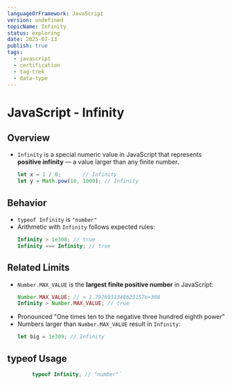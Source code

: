 ```yaml
---
languageOrFramework: JavaScript
version: undefined
topicName: Infinity
status: exploring
date: 2025-07-13
publish: true
tags:
  - javascript
  - certification
  - tag-trek
  - data-type
---
```

# JavaScript - Infinity

## Overview
- `Infinity` is a special numeric value in JavaScript that represents **positive infinity** — a value larger than any finite number.
    ```javascript
    let x = 1 / 0;       // Infinity
    let y = Math.pow(10, 1000); // Infinity
    ```

## Behavior
- `typeof Infinity` is `"number"`
- Arithmetic with `Infinity` follows expected rules:
    ```javascript
    Infinity > 1e308; // true
    Infinity === Infinity; // true
    ```

## Related Limits
- `Number.MAX_VALUE` is the **largest finite positive number** in JavaScript:
    ```javascript
    Number.MAX_VALUE; // ≈ 1.7976931348623157e+308
    Infinity > Number.MAX_VALUE; // true
    ```
- Pronounced "One times ten to the negative three hundred eighth power"
- Numbers larger than `Number.MAX_VALUE` result in `Infinity`:
    ```javascript
    let big = 1e309; // Infinity
    ```
## typeof Usage
```javascript
        typeof Infinity; // "number"`
```
